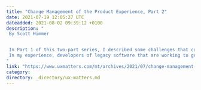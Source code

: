 ```yaml
---
title: "Change Management of the Product Experience, Part 2"
date: 2021-07-19 12:05:27 UTC
dateadded: 2021-08-02 09:39:12 +0100
description: "
 By Scott Himmer 


 In Part 1 of this two-part series, I described some challenges that companies have in managing their customers’ experience as their software products evolve. These are not uncommon problems, nor are they easy challenges to overcome. 
 In my experience, developers of legacy software that are working to grow their platform are generally the furthest behind the curve. If, in general, they have dealt with change management in a piece-meal fashion, they are bound to face a sobering reality at some point. These companies also have existing customers who have contributed to and have a vested interest in the legacy software. Plus, they need to onboard new customers on the legacy system who may struggle with the legacy software and want improvements. This situation can  present a wicked problem that puts a company in a perpetual technical tug of war. Read More 
"
link: "https://www.uxmatters.com/mt/archives/2021/07/change-management-of-the-product-experience-part-2.php"
category:
directory: _directory/ux-matters.md
---
```

